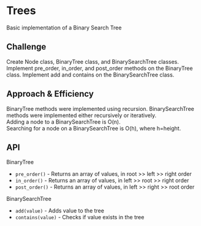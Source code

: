 # Trees
<!-- Short summary or background information -->
Basic implementation of a Binary Search Tree

## Challenge
<!-- Description of the challenge -->
Create Node class, BinaryTree class, and BinarySearchTree classes. Implement pre_order, in_order, and post_order methods on the BinaryTree class. Implement add and contains on the BinarySearchTree class.

## Approach & Efficiency
<!-- What approach did you take? Why? What is the Big O space/time for this approach? -->
BinaryTree methods were implemented using recursion. BinarySearchTree methods were implemented either recursively or iteratively.  
Adding a node to a BinarySearchTree is O(n).  
Searching for a node on a BinarySearchTree is O(h), where h=height.

## API
<!-- Description of each method publicly available in each of your trees -->
BinaryTree

- `pre_order()` - Returns an array of values, in root >> left >> right order
- `in_order()` - Returns an array of values, in left >> root >> right order
- `post_order()` - Returns an array of values, in left >> right >> root order

BinarySearchTree

- `add(value)` - Adds value to the tree
- `contains(value)` - Checks if value exists in the tree
